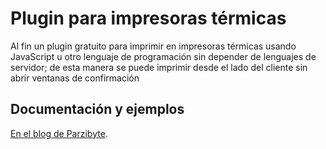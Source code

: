 # Plugin para impresoras térmicas

Al fin un plugin gratuito para imprimir en impresoras térmicas usando JavaScript u otro lenguaje de programación sin depender de lenguajes de servidor; de esta manera se puede imprimir desde el lado del cliente sin abrir ventanas de confirmación

## Documentación y ejemplos
[En el blog de Parzibyte](https://parzibyte.me/blog).